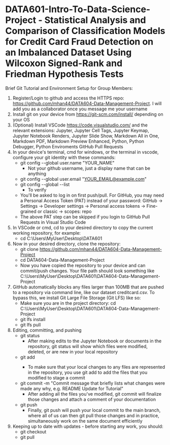 # DATA601-Intro-To-Data-Science-Project - Statistical Analysis and Comparison of Classification Models for Credit Card Fraud Detection on an Imbalanced Dataset Using Wilcoxon Signed-Rank and Friedman Hypothesis Tests

Brief Git Tutorial and Environment Setup for Group Members:
1. Register/Login to github and access the HTTPS repo: https://github.com/mhan44/DATA604-Data-Management-Project. I will add you as a collaborator once you message me your username
2. Install git on your device from https://git-scm.com/install/ depending on your OS
3. (Optional) Install VSCode https://code.visualstudio.com/ and the relevant extensions: Jupyter, Jupyter Cell Tags, Jupyter Keymap, Jupyter Notebook Renders, Jupyter Slide Show, Markdown All in One, Markdown PDF, Markdown Preview Enhanced, Python, Python Debugger, Python Enviroments GitHub Pull Requests
4. In your device's terminal, cmd for windows, or the terminal in vscode, configure your git identity with these commands:
   * git config --global user.name "YOUR_NAME"
     * Not your github username, just a display name that can be anything
   * git config --global user.email "YOUR_EMAIL@example.com"
   * git config --global --list
     * To verify
   * You'll be asked to log in on first push/pull. For GitHub, you may need a Personal Access Token (PAT) instead of your password: GitHub → Settings → Developer settings → Personal access tokens → Fine-grained or classic → scopes: repo
   * The above PAT step can be skipped if you login to GitHub Pull Requests in Visual Studio Code
5. In VSCode or cmd, cd to your desired directory to copy the current working repository, for example:
   *  cd C:\Users\MyUser\Desktop\DATA601
6. Now in your desired directory, clone the repository:
   * git clone https://github.com/mhan44/DATA604-Data-Management-Project
   * cd DATA604-Data-Management-Project
   * Now you have copied the repository to your device and can commit/push changes. Your file path should look something like C:\Users\MyUser\Desktop\DATA601\DATA604-Data-Management-Project
7. GitHub automatically blocks any files larger than 100MB that are pushed to a repository via command line, like our dataset creditcard.csv. To bypass this, we install Git Large File Storage (Git LFS) like so:
   *  Make sure you are in the project directory: cd C:\Users\MyUser\Desktop\DATA601\DATA604-Data-Management-Project
   *  git lfs install
   *  git lfs pull
8. Editing, committing, and pushing
   * git status
     * After making edits to the Jupyter Notebook or documents in the repository, git status will show which files were modified, deleted, or are new in your local repository
   * git add <filename> <filename2>
     * To make sure that your local changes to any files are represented in the repository, you use git add to add the files that you modified to stage a commit
   * git commit -m "Commit message that briefly lists what changes were made any why, e.g. README Update for Tutorial"
     * After adding all the files you've modified, git commit will finalize those changes and attach a comment of your documentation
   * git push
     * Finally, git push will push your local commit to the main branch, where all of us can then git pull those changes and in practice, simultaneously work on the same document efficiently  
9.  Keeping up to date with updates - before starting any work, you should:
    * git checkout
    * git pull